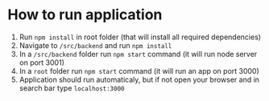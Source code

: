 # How to run application
1. Run `npm install` in root folder (that will install all required dependencies)
2. Navigate to `/src/backend` and run `npm install`
3. In a `/src/backend` folder run `npm start` command (it will run node server on port 3001)
4. In a `root` folder run `npm start` command (it will run an app on port 3000)
5. Application should run automaticaly, but if not open your browser and in search bar type `localhost:3000`
